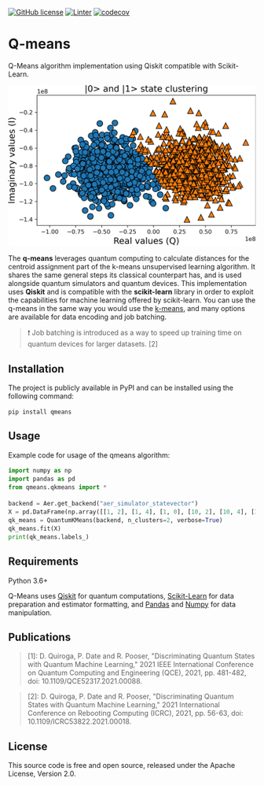 [![GitHub license](https://img.shields.io/github/license/Raijeku/qmeans)](https://github.com/Raijeku/qmeans/blob/main/LICENSE)
[![Linter](https://img.shields.io/badge/code%20style-pylint-orange)](https://github.com/PyCQA/pylint)
[![codecov](https://codecov.io/gh/Raijeku/qmeans/branch/main/graph/badge.svg?token=CC7BQ1P8T8)](https://codecov.io/gh/Raijeku/qmeans)

# Q-means
Q-Means algorithm implementation using Qiskit compatible with Scikit-Learn.

[![Clustering example](https://raw.githubusercontent.com/Raijeku/discriminating-quantum-states/main/experiments/clustering_0_qubit_both.png)](https://github.com/Raijeku/discriminating-quantum-states)

The **q-means** leverages quantum computing to calculate distances for the centroid assignment part
of the k-means unsupervised learning algorithm. It shares the same general steps its classical
counterpart has, and is used alongside quantum simulators and quantum devices. This implementation
uses **Qiskit** and is compatible with the **scikit-learn** library in order to exploit the
capabilities for machine learning offered by scikit-learn. You can use the q-means in the same way
you would use the
[k-means](https://scikit-learn.org/stable/modules/generated/sklearn.cluster.KMeans.html), and
many options are available for data encoding and job batching.

> :exclamation: Job batching is introduced as a way to speed up training time on quantum devices for larger datasets. [2]

## Installation

The project is publicly available in PyPI and can be installed using the following command:

`pip install qmeans`

## Usage

Example code for usage of the qmeans algorithm:

```python
import numpy as np
import pandas as pd
from qmeans.qkmeans import *

backend = Aer.get_backend("aer_simulator_statevector")
X = pd.DataFrame(np.array([[1, 2], [1, 4], [1, 0], [10, 2], [10, 4], [10, 0]]))
qk_means = QuantumKMeans(backend, n_clusters=2, verbose=True)
qk_means.fit(X)
print(qk_means.labels_)
```

## Requirements

Python 3.6+

Q-Means uses [Qiskit](https://github.com/Qiskit/qiskit) for quantum computations, [Scikit-Learn](https://github.com/scikit-learn/scikit-learn) for data preparation and estimator formatting, and [Pandas](https://github.com/pandas-dev/pandas) and [Numpy](https://github.com/numpy/numpy) for data manipulation.

## Publications

> [1]: D. Quiroga, P. Date and R. Pooser, "Discriminating Quantum States with Quantum Machine Learning," 2021 IEEE International Conference on Quantum Computing and Engineering (QCE), 2021, pp. 481-482, doi: 10.1109/QCE52317.2021.00088.

> [2]: D. Quiroga, P. Date and R. Pooser, "Discriminating Quantum States with Quantum Machine Learning," 2021 International Conference on Rebooting Computing (ICRC), 2021, pp. 56-63, doi: 10.1109/ICRC53822.2021.00018.
      
## License

This source code is free and open source, released under the Apache License, Version 2.0.